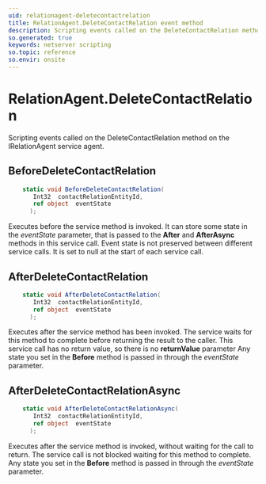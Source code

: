 ```yaml
---
uid: relationagent-deletecontactrelation
title: RelationAgent.DeleteContactRelation event method
description: Scripting events called on the DeleteContactRelation method on the RelationAgent service agent.
so.generated: true
keywords: netserver scripting
so.topic: reference
so.envir: onsite
---
```

# RelationAgent.DeleteContactRelation

Scripting events called on the <see cref='M:IRelationAgent.DeleteContactRelation'>DeleteContactRelation</see> method on the <see cref='IRelationAgent'>IRelationAgent</see>  service agent.

## BeforeDeleteContactRelation
```cs
    static void BeforeDeleteContactRelation(
       Int32  contactRelationEntityId,
       ref object  eventState
      );
```
Executes before the service method is invoked.
It can store some state in the *eventState* parameter, that is passed to the **After** and **AfterAsync** methods in this service call.
Event state is not preserved between different service calls. It is set to null at the start of each service call.
## AfterDeleteContactRelation
```cs
    static void AfterDeleteContactRelation(
       Int32  contactRelationEntityId,
       ref object  eventState
      );
```
Executes after the service method has been invoked. The service waits for this method to complete before returning the result to the caller.
This service call has no return value, so there is no **returnValue** parameter
Any state you set in the **Before** method is passed in through the *eventState* parameter.
## AfterDeleteContactRelationAsync
```cs
    static void AfterDeleteContactRelationAsync(
       Int32  contactRelationEntityId,
       ref object  eventState
      );
```
Executes after the service method is invoked, without waiting for the call to return.
The service call is not blocked waiting for this method to complete.
Any state you set in the **Before** method is passed in through the *eventState* parameter.

